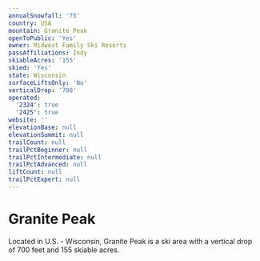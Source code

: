 ```yaml
---
annualSnowfall: '75'
country: USA
mountain: Granite Peak
openToPublic: 'Yes'
owner: Midwest Family Ski Resorts
passAffiliations: Indy
skiableAcres: '155'
skied: 'Yes'
state: Wisconsin
surfaceLiftsOnly: 'No'
verticalDrop: '700'
operated:
  '2324': true
  '2425': true
website: ''
elevationBase: null
elevationSummit: null
trailCount: null
trailPctBeginner: null
trailPctIntermediate: null
trailPctAdvanced: null
liftCount: null
trailPctExpert: null
---
```



# Granite Peak

Located in U.S. - Wisconsin, Granite Peak is a ski area with a vertical drop of 700 feet and 155 skiable acres.
